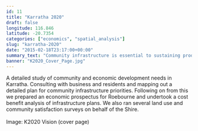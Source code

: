 ```yaml
---
id: 11
title: "Karratha 2020"
draft: false
longitude: 116.846
latitude: -20.7354
categories: ["economics", "spatial_analysis"]
slug: "karratha-2020"
date: "2015-02-18T23:17:00+00:00"
summary_text: "Community infrastructure is essential to sustaining productivity in Karratha"
banner: "K2020_Cover_Page.jpg"
---
```


<div>A detailed study of community and economic development needs in Karratha. Consulting with business and residents and mapping out a detailed plan for community infrastructure priorities. Following on from this we prepared an economic prospectus for Roebourne and undertook a cost benefit analysis of infrastructure plans. We also ran several land use and community satisfaction surveys on behalf of the Shire.<br><br><span class="wysiwyg-color-silver">Image: K2020 Vision (cover page)</span><br><br>&nbsp;</div><div><br></div>
